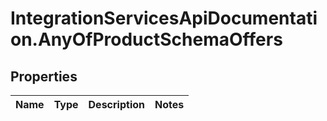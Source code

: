 # IntegrationServicesApiDocumentation.AnyOfProductSchemaOffers

## Properties
Name | Type | Description | Notes
------------ | ------------- | ------------- | -------------
